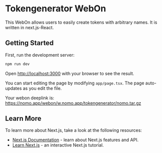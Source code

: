 # Tokengenerator WebOn

This WebOn allows users to easily create tokens with arbitrary names.
It is written in next.js-React.

## Getting Started

First, run the development server:

```bash
npm run dev
```

Open [http://localhost:3000](http://localhost:3000) with your browser to see the result.

You can start editing the page by modifying `app/page.tsx`. The page auto-updates as you edit the file.

Your webon deeplink is:
https://nomo.app/webon/w.nomo.app/tokengenerator/nomo.tar.gz

## Learn More

To learn more about Next.js, take a look at the following resources:

- [Next.js Documentation](https://nextjs.org/docs) - learn about Next.js features and API.
- [Learn Next.js](https://nextjs.org/learn) - an interactive Next.js tutorial.
